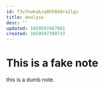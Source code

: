 ```yaml
---
id: f3v7nwkqkzq8hh048ra1lgv
title: Analyse
desc: ''
updated: 1659597467981
created: 1659597399733
---
```

# This is a fake note
this is a dumb note.